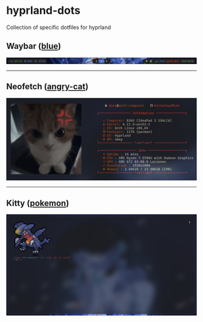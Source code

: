 # hyprland-dots
Collection of specific dotfiles for hyprland

## Waybar (<a href="https://github.com/DictateurMiro/hyprland-dots/tree/main/dots/waybar/blue">blue</a>)

<img src="https://raw.githubusercontent.com/DictateurMiro/hyprland-dots/refs/heads/main/img/waybar-blue.png">

---

## Neofetch (<a href="https://github.com/DictateurMiro/hyprland-dots/tree/main/dots/neofetch/angry-cat">angry-cat</a>)

<img src="https://raw.githubusercontent.com/DictateurMiro/hyprland-dots/refs/heads/main/img/neofetch-angrycat.png">

---

## Kitty (<a href="https://github.com/DictateurMiro/hyprland-dots/tree/main/dots/kitty/pokemon">pokemon</a>)

<img src="https://raw.githubusercontent.com/DictateurMiro/hyprland-dots/refs/heads/main/img/kitty-pokemon.png">
